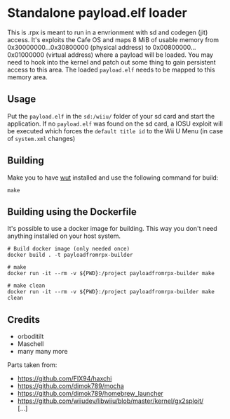 # Standalone payload.elf loader
This is .rpx is meant to run in a envrionment with sd and codegen (jit) access.
It's exploits the Cafe OS and maps 8 MiB of usable memory from 0x30000000...0x30800000 (physical address) to 0x00800000... 0x01000000 (virtual address) where a payload will be loaded. You may need to hook into the kernel and patch out some thing to gain persistent access to this area.
The loaded `payload.elf` needs to be mapped to this memory area.

## Usage
Put the `payload.elf` in the `sd:/wiiu/` folder of your sd card and start the application.
If no `payload.elf` was found on the sd card, a IOSU exploit will be executed which forces the `default title id` to the Wii U Menu (in case of `system.xml` changes)

## Building
Make you to have [wut](https://github.com/devkitPro/wut/) installed and use the following command for build:

```
make
```

## Building using the Dockerfile

It's possible to use a docker image for building. This way you don't need anything installed on your host system.

```
# Build docker image (only needed once)
docker build . -t payloadfromrpx-builder

# make 
docker run -it --rm -v ${PWD}:/project payloadfromrpx-builder make

# make clean
docker run -it --rm -v ${PWD}:/project payloadfromrpx-builder make clean
```

## Credits
- orboditilt
- Maschell
- many many more

Parts taken from: 
- https://github.com/FIX94/haxchi  
- https://github.com/dimok789/mocha  
- https://github.com/dimok789/homebrew_launcher  
- https://github.com/wiiudev/libwiiu/blob/master/kernel/gx2sploit/  
[...]